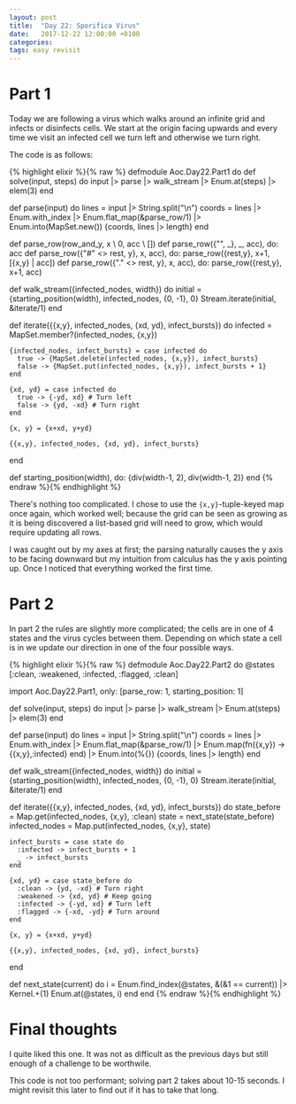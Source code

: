 ```yaml
---
layout: post
title:  "Day 22: Sporifica Virus"
date:   2017-12-22 12:00:00 +0100
categories:
tags: easy revisit
---
```

# Part 1
Today we are following a virus which walks around an infinite grid and infects
or disinfects cells. We start at the origin facing upwards and every time we
visit an infected cell we turn left and otherwise we turn right.

The code is as follows:

{% highlight elixir %}{% raw %}
defmodule Aoc.Day22.Part1 do
  def solve(input, steps) do
    input |> parse |> walk_stream |> Enum.at(steps) |> elem(3)
  end

  def parse(input) do
    lines = input |> String.split("\n")
    coords = lines |> Enum.with_index |> Enum.flat_map(&parse_row/1)
             |> Enum.into(MapSet.new())
    {coords, lines |> length}
  end

  def parse_row(row_and_y, x \\ 0, acc \\ [])
  def parse_row({"", _}, _, acc), do: acc
  def parse_row({"#" <> rest, y}, x, acc), do: parse_row({rest,y}, x+1, [{x,y} | acc])
  def parse_row({"." <> rest, y}, x, acc), do: parse_row({rest,y}, x+1, acc)

  def walk_stream({infected_nodes, width}) do
    initial = {starting_position(width), infected_nodes, {0, -1}, 0}
    Stream.iterate(initial, &iterate/1)
  end

  def iterate({{x,y}, infected_nodes, {xd, yd}, infect_bursts}) do
    infected = MapSet.member?(infected_nodes, {x,y})
   
    {infected_nodes, infect_bursts} = case infected do
      true -> {MapSet.delete(infected_nodes, {x,y}), infect_bursts}
      false -> {MapSet.put(infected_nodes, {x,y}), infect_bursts + 1}
    end

    {xd, yd} = case infected do
      true -> {-yd, xd} # Turn left
      false -> {yd, -xd} # Turn right
    end

    {x, y} = {x+xd, y+yd}

    {{x,y}, infected_nodes, {xd, yd}, infect_bursts}
  end

  def starting_position(width), do: {div(width-1, 2), div(width-1, 2)}
end
{% endraw %}{% endhighlight %}

There's nothing too complicated. I chose to use the `{x,y}`-tuple-keyed map once
again, which worked well; because the grid can be seen as growing as it is being
discovered a list-based grid will need to grow, which would require updating all
rows.

I was caught out by my axes at first; the parsing naturally causes the y axis to
be facing downward but my intuition from calculus has the y axis pointing up.
Once I noticed that everything worked the first time.

# Part 2
In part 2 the rules are slightly more complicated; the cells are in one of 4
states and the virus cycles between them. Depending on which state a cell is in
we update our direction in one of the four possible ways.

{% highlight elixir %}{% raw %}
defmodule Aoc.Day22.Part2 do
  @states [:clean, :weakened, :infected, :flagged, :clean]

  import Aoc.Day22.Part1, only: [parse_row: 1, starting_position: 1]

  def solve(input, steps) do
    input |> parse |> walk_stream |> Enum.at(steps) |> elem(3)
  end

  def parse(input) do
    lines = input |> String.split("\n")
    coords = lines |> Enum.with_index |> Enum.flat_map(&parse_row/1)
             |> Enum.map(fn({x,y}) -> {{x,y},:infected} end) |> Enum.into(%{})
    {coords, lines |> length}
  end

  def walk_stream({infected_nodes, width}) do
    initial = {starting_position(width), infected_nodes, {0, -1}, 0}
    Stream.iterate(initial, &iterate/1)
  end

  def iterate({{x,y}, infected_nodes, {xd, yd}, infect_bursts}) do
    state_before = Map.get(infected_nodes, {x,y}, :clean)
    state = next_state(state_before)
    infected_nodes = Map.put(infected_nodes, {x,y}, state)
   
    infect_bursts = case state do
      :infected -> infect_bursts + 1
      _ -> infect_bursts
    end

    {xd, yd} = case state_before do
      :clean -> {yd, -xd} # Turn right
      :weakened -> {xd, yd} # Keep going
      :infected -> {-yd, xd} # Turn left
      :flagged -> {-xd, -yd} # Turn around
    end

    {x, y} = {x+xd, y+yd}

    {{x,y}, infected_nodes, {xd, yd}, infect_bursts}
  end

  def next_state(current) do
    i = Enum.find_index(@states, &(&1 == current)) |> Kernel.+(1)
    Enum.at(@states, i)
  end
end
{% endraw %}{% endhighlight %}

# Final thoughts
I quite liked this one. It was not as difficult as the previous days but still
enough of a challenge to be worthwile.

This code is not too performant; solving part 2 takes about 10-15 seconds. I
might revisit this later to find out if it has to take that long.
